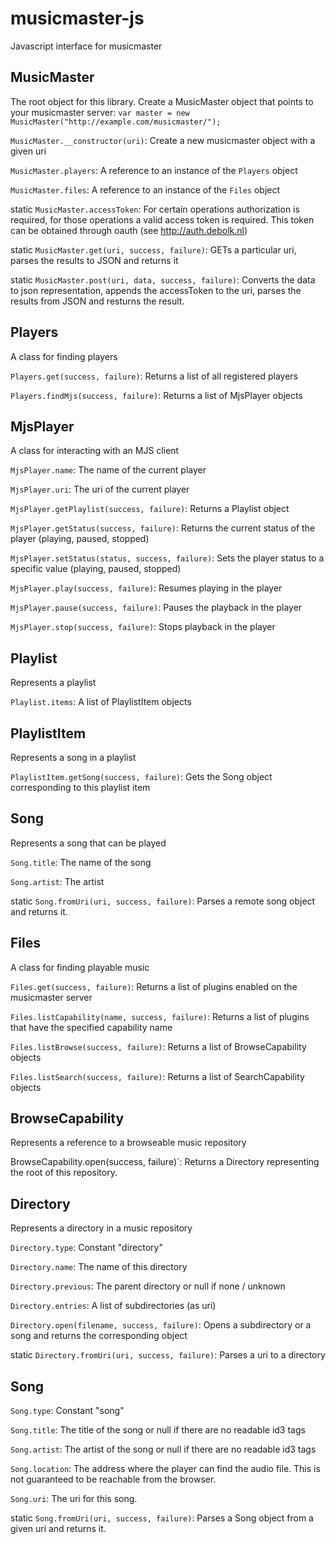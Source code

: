 musicmaster-js
==============

Javascript interface for musicmaster


MusicMaster
-----------

The root object for this library. Create a MusicMaster object that points to your musicmaster server: `var master = new MusicMaster("http://example.com/musicmaster/");`

`MusicMaster.__constructor(uri)`: Create a new musicmaster object with a given uri

`MusicMaster.players`: A reference to an instance of the `Players` object

`MusicMaster.files`: A reference to an instance of the `Files` object

static `MusicMaster.accessToken`: For certain operations authorization is required, for those operations a valid access token is required. This token can be obtained through oauth (see http://auth.debolk.nl)

static `MusicMaster.get(uri, success, failure)`: GETs a particular uri, parses the results to JSON and returns it

static `MusicMaster.post(uri, data, success, failure)`: Converts the data to json representation, appends the accessToken to the uri, parses the results from JSON and resturns the result.

Players
-------

A class for finding players

`Players.get(success, failure)`: Returns a list of all registered players

`Players.findMjs(success, failure)`: Returns a list of MjsPlayer objects

MjsPlayer
---------

A class for interacting with an MJS client

`MjsPlayer.name`: The name of the current player

`MjsPlayer.uri`: The uri of the current player

`MjsPlayer.getPlaylist(success, failure)`: Returns a Playlist object

`MjsPlayer.getStatus(success, failure)`: Returns the current status of the player (playing, paused, stopped)

`MjsPlayer.setStatus(status, success, failure)`: Sets the player status to a specific value (playing, paused, stopped)

`MjsPlayer.play(success, failure)`: Resumes playing in the player

`MjsPlayer.pause(success, failure)`: Pauses the playback in the player

`MjsPlayer.stop(success, failure)`: Stops playback in the player

Playlist
--------

Represents a playlist

`Playlist.items`: A list of PlaylistItem objects

PlaylistItem
------------

Represents a song in a playlist

`PlaylistItem.getSong(success, failure)`: Gets the Song object corresponding to this playlist item

Song
----

Represents a song that can be played

`Song.title`: The name of the song

`Song.artist`: The artist

static `Song.fromUri(uri, success, failure)`: Parses a remote song object and returns it.

Files
-----

A class for finding playable music

`Files.get(success, failure)`: Returns a list of plugins enabled on the musicmaster server

`Files.listCapability(name, success, failure)`: Returns a list of plugins that have the specified capability name

`Files.listBrowse(success, failure)`: Returns a list of BrowseCapability objects

`Files.listSearch(success, failure)`: Returns a list of SearchCapability objects

BrowseCapability
----------------

Represents a reference to a browseable music repository

BrowseCapability.open(success, failure)`: Returns a Directory representing the root of this repository.

Directory
---------

Represents a directory in a music repository

`Directory.type`: Constant "directory"

`Directory.name`: The name of this directory

`Directory.previous`: The parent directory or null if none / unknown

`Directory.entries`: A list of subdirectories (as uri)

`Directory.open(filename, success, failure)`: Opens a subdirectory or a song and returns the corresponding object

static `Directory.fromUri(uri, success, failure)`: Parses a uri to a directory

Song
----

`Song.type`: Constant "song"

`Song.title`: The title of the song or null if there are no readable id3 tags

`Song.artist`: The artist of the song or null if there are no readable id3 tags

`Song.location`: The address where the player can find the audio file. This is not guaranteed to be reachable from the browser.

`Song.uri`: The uri for this song.

static `Song.fromUri(uri, success, failure)`: Parses a Song object from a given uri and returns it.


